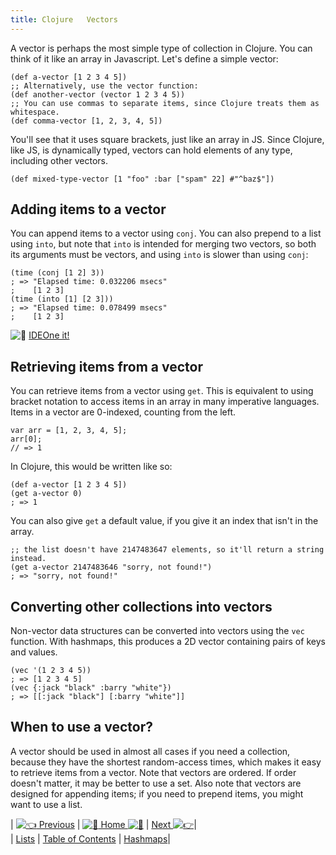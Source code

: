 ```yaml
---
title: Clojure   Vectors
---
```

A vector is perhaps the most simple type of collection in Clojure. You can think of it like an array in Javascript. Let's define a simple vector:

    (def a-vector [1 2 3 4 5])
    ;; Alternatively, use the vector function:
    (def another-vector (vector 1 2 3 4 5))
    ;; You can use commas to separate items, since Clojure treats them as whitespace.
    (def comma-vector [1, 2, 3, 4, 5])

You'll see that it uses square brackets, just like an array in JS. Since Clojure, like JS, is dynamically typed, vectors can hold elements of any type, including other vectors.

    (def mixed-type-vector [1 "foo" :bar ["spam" 22] #"^baz$"])

## Adding items to a vector

You can append items to a vector using `conj`. You can also prepend to a list using `into`, but note that `into` is intended for merging two vectors, so both its arguments must be vectors, and using `into` is slower than using `conj`:

    (time (conj [1 2] 3))
    ; => "Elapsed time: 0.032206 msecs"
    ;    [1 2 3]
    (time (into [1] [2 3]))
    ; => "Elapsed time: 0.078499 msecs"
    ;    [1 2 3]

![:rocket:](//forum.freecodecamp.com/images/emoji/emoji_one/rocket.png?v=2 ":rocket:") <a href='https://ideone.com/wBSUEd' target='_blank' rel='nofollow'>IDEOne it!</a>

## Retrieving items from a vector

You can retrieve items from a vector using `get`. This is equivalent to using bracket notation to access items in an array in many imperative languages. Items in a vector are 0-indexed, counting from the left.

    var arr = [1, 2, 3, 4, 5];
    arr[0];
    // => 1

In Clojure, this would be written like so:

    (def a-vector [1 2 3 4 5])
    (get a-vector 0)
    ; => 1

You can also give `get` a default value, if you give it an index that isn't in the array.

    ;; the list doesn't have 2147483647 elements, so it'll return a string instead.
    (get a-vector 2147483646 "sorry, not found!")
    ; => "sorry, not found!"

## Converting other collections into vectors

Non-vector data structures can be converted into vectors using the `vec` function. With hashmaps, this produces a 2D vector containing pairs of keys and values.

    (vec '(1 2 3 4 5))
    ; => [1 2 3 4 5]
    (vec {:jack "black" :barry "white"})
    ; => [[:jack "black"] [:barry "white"]]

## When to use a vector?

A vector should be used in almost all cases if you need a collection, because they have the shortest random-access times, which makes it easy to retrieve items from a vector. Note that vectors are ordered. If order doesn't matter, it may be better to use a set. Also note that vectors are designed for appending items; if you need to prepend items, you might want to use a list.

| [![:point_left:](//forum.freecodecamp.com/images/emoji/emoji_one/point_left.png?v=2 ":point_left:") Previous](//forum.freecodecamp.com/t/clojure-lists-they-are-everything/18417) | [![:book:](//forum.freecodecamp.com/images/emoji/emoji_one/book.png?v=2 ":book:") Home ![:book:](//forum.freecodecamp.com/images/emoji/emoji_one/book.png?v=2 ":book:")](//forum.freecodecamp.com/t/clojure-resources/18422) | [Next ![:point_right:](//forum.freecodecamp.com/images/emoji/emoji_one/point_right.png?v=2 ":point_right:")](//forum.freecodecamp.com/t/clojure-hashmaps/18414)|  
| [Lists](//forum.freecodecamp.com/t/clojure-lists-they-are-everything/18417) | [Table of Contents](//forum.freecodecamp.com/t/clojure-resources/18422) | [Hashmaps](//forum.freecodecamp.com/t/clojure-hashmaps/18414)|
